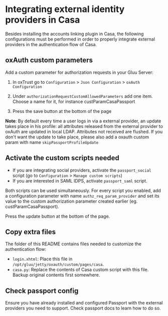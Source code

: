 # Integrating external identity providers in Casa

Besides installing the accounts linking plugin in Casa, the following configurations must be performed in order to properly integrate external providers in the authentication flow of Casa.

## oxAuth custom parameters

Add a custom parameter for authorization requests in your Gluu Server: 

1. In oxTrust go to `Configuration` > `Json Configuration` > `oxAuth Configuration`

1. Under `authorizationRequestCustomAllowedParameters` add one item. Choose a name for it, for instance custParamCasaPassport

1. Press the save button at the bottom of the page

**Note**: By default every time a user logs in via a external provider, an update takes place in his profile: all attributes
released from the external provider to oxAuth are updated in local LDAP. Attributes not received are flushed. If you don't
want the update to take place, please also add a oxauth custom param with name `skipPassportProfileUpdate`

## Activate the custom scripts needed

- If you are integrating social providers, activate the `passport_social` script (go to `Configuration` > `Manage custom scripts`)
- If you are interested in SAML IDPS, activate `passport_saml` script.

Both scripts can be used simultaneously. For every script you enabled, add a configuration parameter with name `authz_req_param_provider` and set its value to the custom authorization parameter created earlier (eg. custParamCasaPassport).

Press the update button at the bottom of the page.

## Copy extra files

The folder of this README contains files needed to customize the authentication flow:

- `login.xhtml`: Place this file in `/opt/gluu/jetty/oxauth/custom/pages/casa`.
- `casa.py`: Replace the contents of Casa custom script with this file. Backup original contents first somewhere.

## Check passport config

Ensure you have already installed and configured Passport with the external providers you need to support. Check passport docs to learn how to do so.
